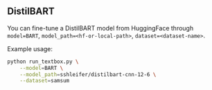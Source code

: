 ## DistilBART

You can fine-tune a DistilBART model from HuggingFace through ``model=BART``, ``model_path=<hf-or-local-path>``, ``dataset=<dataset-name>``. 

Example usage:

```bash
python run_textbox.py \
    --model=BART \
    --model_path=sshleifer/distilbart-cnn-12-6 \
    --dataset=samsum
```
